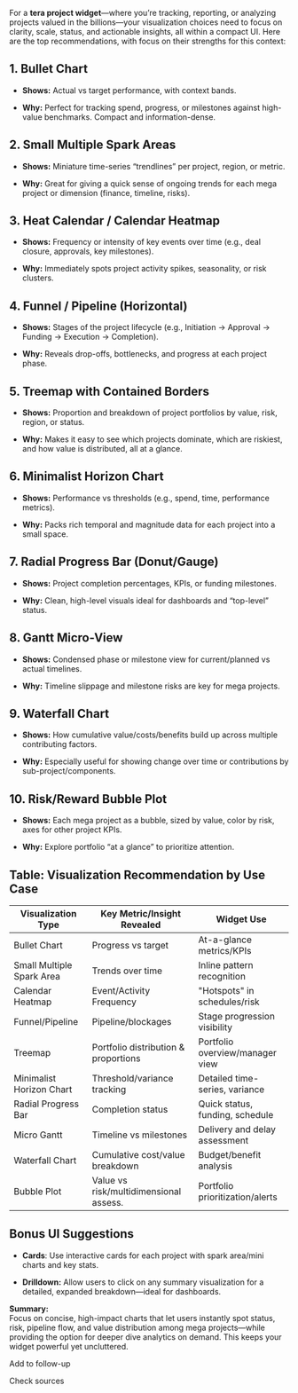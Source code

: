 For a **tera project widget**—where you’re tracking, reporting, or analyzing projects valued in the billions—your visualization choices need to focus on clarity, scale, status, and actionable insights, all within a compact UI. Here are the top recommendations, with focus on their strengths for this context:

## 1. Bullet Chart

- **Shows:** Actual vs target performance, with context bands.
    
- **Why:** Perfect for tracking spend, progress, or milestones against high-value benchmarks. Compact and information-dense.
    

## 2. Small Multiple Spark Areas

- **Shows:** Miniature time-series “trendlines” per project, region, or metric.
    
- **Why:** Great for giving a quick sense of ongoing trends for each mega project or dimension (finance, timeline, risks).
    

## 3. Heat Calendar / Calendar Heatmap

- **Shows:** Frequency or intensity of key events over time (e.g., deal closure, approvals, key milestones).
    
- **Why:** Immediately spots project activity spikes, seasonality, or risk clusters.
    

## 4. Funnel / Pipeline (Horizontal)

- **Shows:** Stages of the project lifecycle (e.g., Initiation → Approval → Funding → Execution → Completion).
    
- **Why:** Reveals drop-offs, bottlenecks, and progress at each project phase.
    

## 5. Treemap with Contained Borders

- **Shows:** Proportion and breakdown of project portfolios by value, risk, region, or status.
    
- **Why:** Makes it easy to see which projects dominate, which are riskiest, and how value is distributed, all at a glance.
    

## 6. Minimalist Horizon Chart

- **Shows:** Performance vs thresholds (e.g., spend, time, performance metrics).
    
- **Why:** Packs rich temporal and magnitude data for each project into a small space.
    

## 7. Radial Progress Bar (Donut/Gauge)

- **Shows:** Project completion percentages, KPIs, or funding milestones.
    
- **Why:** Clean, high-level visuals ideal for dashboards and “top-level” status.
    

## 8. Gantt Micro-View

- **Shows:** Condensed phase or milestone view for current/planned vs actual timelines.
    
- **Why:** Timeline slippage and milestone risks are key for mega projects.
    

## 9. Waterfall Chart

- **Shows:** How cumulative value/costs/benefits build up across multiple contributing factors.
    
- **Why:** Especially useful for showing change over time or contributions by sub-project/components.
    

## 10. Risk/Reward Bubble Plot

- **Shows:** Each mega project as a bubble, sized by value, color by risk, axes for other project KPIs.
    
- **Why:** Explore portfolio “at a glance” to prioritize attention.
    

## Table: Visualization Recommendation by Use Case

|Visualization Type|Key Metric/Insight Revealed|Widget Use|
|---|---|---|
|Bullet Chart|Progress vs target|At-a-glance metrics/KPIs|
|Small Multiple Spark Area|Trends over time|Inline pattern recognition|
|Calendar Heatmap|Event/Activity Frequency|"Hotspots" in schedules/risk|
|Funnel/Pipeline|Pipeline/blockages|Stage progression visibility|
|Treemap|Portfolio distribution & proportions|Portfolio overview/manager view|
|Minimalist Horizon Chart|Threshold/variance tracking|Detailed time-series, variance|
|Radial Progress Bar|Completion status|Quick status, funding, schedule|
|Micro Gantt|Timeline vs milestones|Delivery and delay assessment|
|Waterfall Chart|Cumulative cost/value breakdown|Budget/benefit analysis|
|Bubble Plot|Value vs risk/multidimensional assess.|Portfolio prioritization/alerts|

## Bonus UI Suggestions

- **Cards**: Use interactive cards for each project with spark area/mini charts and key stats.
    
- **Drilldown:** Allow users to click on any summary visualization for a detailed, expanded breakdown—ideal for dashboards.
    

**Summary:**  
Focus on concise, high-impact charts that let users instantly spot status, risk, pipeline flow, and value distribution among mega projects—while providing the option for deeper dive analytics on demand. This keeps your widget powerful yet uncluttered.

Add to follow-up

Check sources